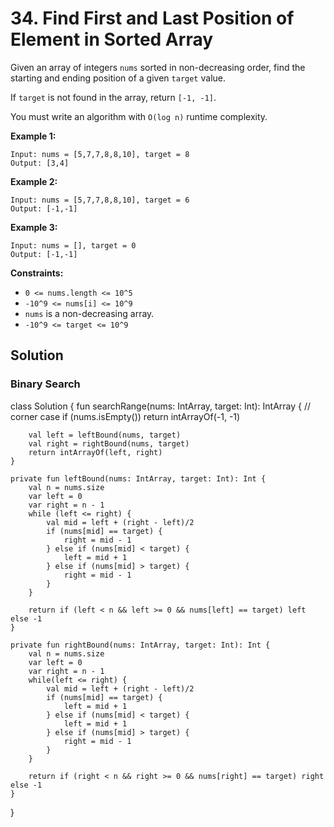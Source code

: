 # 34. Find First and Last Position of Element in Sorted Array

Given an array of integers `nums` sorted in non-decreasing order, find the starting and ending position of a given `target` value.

If `target` is not found in the array, return `[-1, -1]`.

You must write an algorithm with `O(log n)` runtime complexity.

 
**Example 1:**
```
Input: nums = [5,7,7,8,8,10], target = 8
Output: [3,4]
```

**Example 2:**
```
Input: nums = [5,7,7,8,8,10], target = 6
Output: [-1,-1]
```

**Example 3:**
```
Input: nums = [], target = 0
Output: [-1,-1]
```

**Constraints:**
- `0 <= nums.length <= 10^5`
- `-10^9 <= nums[i] <= 10^9`
- `nums` is a non-decreasing array.
- `-10^9 <= target <= 10^9`

## Solution
### Binary Search

class Solution {
    fun searchRange(nums: IntArray, target: Int): IntArray {
        // corner case
        if (nums.isEmpty()) return intArrayOf(-1, -1)

        val left = leftBound(nums, target)
        val right = rightBound(nums, target)
        return intArrayOf(left, right)
    }

    private fun leftBound(nums: IntArray, target: Int): Int {
        val n = nums.size
        var left = 0
        var right = n - 1
        while (left <= right) {
            val mid = left + (right - left)/2
            if (nums[mid] == target) {
                right = mid - 1
            } else if (nums[mid] < target) {
                left = mid + 1
            } else if (nums[mid] > target) {
                right = mid - 1
            }
        }

        return if (left < n && left >= 0 && nums[left] == target) left else -1
    }

    private fun rightBound(nums: IntArray, target: Int): Int {
        val n = nums.size
        var left = 0
        var right = n - 1
        while(left <= right) {
            val mid = left + (right - left)/2
            if (nums[mid] == target) {
                left = mid + 1
            } else if (nums[mid] < target) {
                left = mid + 1
            } else if (nums[mid] > target) {
                right = mid - 1
            }
        }

        return if (right < n && right >= 0 && nums[right] == target) right else -1
    }
}